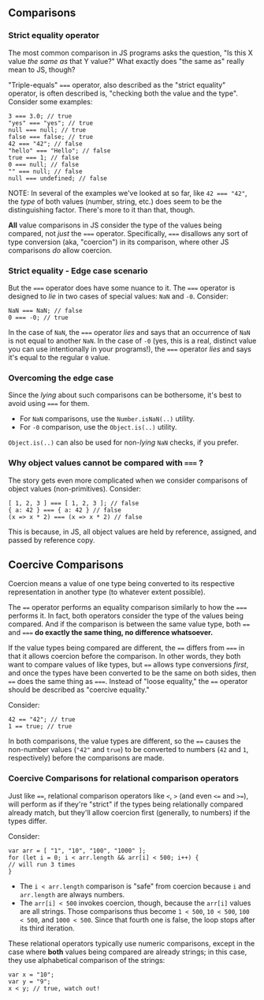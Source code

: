 ## Comparisons

### Strict equality operator

The most common comparison in JS programs asks the question, "Is this X value _the same as_ that Y value?" What exactly does "the same as" really mean to JS, though?

"Triple-equals" `===` operator, also described as the "strict equality" operator, is often described is, "checking both the value and the type".  
Consider some examples:

```
3 === 3.0; // true
"yes" === "yes"; // true
null === null; // true
false === false; // true
42 === "42"; // false
"hello" === "Hello"; // false
true === 1; // false
0 === null; // false
"" === null; // false
null === undefined; // false
```

NOTE:
In several of the examples we've looked at so far, like `42 === "42"`, the _type_ of both values (number, string, etc.) does seem to be the distinguishing factor. There's more to it than that, though.

**All** value comparisons in JS consider the type of the values being compared, not _just_ the `===` operator. Specifically, `===` disallows any sort of type conversion (aka, "coercion") in its comparison, where other JS comparisons _do_ allow coercion.

### Strict equality - Edge case scenario

But the `===` operator does have some nuance to it. The `===` operator is designed to _lie_ in two cases of special values: `NaN` and `-0`. Consider:

```
NaN === NaN; // false
0 === -0; // true
```

In the case of `NaN`, the `===` operator _lies_ and says that an occurrence of `NaN` is not equal to another `NaN`. In the case of `-0` (yes, this is a real, distinct value you can use intentionally in your programs!), the `===` operator _lies_ and says it's equal to the regular `0` value.

### Overcoming the edge case

Since the _lying_ about such comparisons can be bothersome, it's best to avoid using `===` for them.

- For `NaN` comparisons, use the `Number.isNaN(..)` utility.
- For `-0` comparison, use the `Object.is(..)` utility.

`Object.is(..)` can also be used for non-_lying_ `NaN` checks, if you prefer.

### Why object values cannot be compared with `===` ?

The story gets even more complicated when we consider comparisons of object values (non-primitives).
Consider:

```
[ 1, 2, 3 ] === [ 1, 2, 3 ]; // false
{ a: 42 } === { a: 42 } // false
(x => x * 2) === (x => x * 2) // false
```

This is because, in JS, all object values are held by reference, assigned, and passed by reference copy.

## Coercive Comparisons

Coercion means a value of one type being converted to its respective representation in another type (to whatever extent possible).

The `==` operator performs an equality comparison similarly to how the `===` performs it. In fact, both operators consider the type of the values being compared. And if the comparison is between the same value type, both `==` and `===` **do exactly the same thing, no difference whatsoever.**

If the value types being compared are different, the `==` differs from `===` in that it allows coercion before the comparison. In other words, they both want to compare values of like types, but `==` allows type conversions _first_, and once the types have been converted to be the same on both sides, then `==` does the same thing as `===`. Instead of "loose equality," the `==` operator should be described as "coercive equality."

Consider:

```
42 == "42"; // true
1 == true; // true
```

In both comparisons, the value types are different, so the `==` causes the non-number values (`"42"` and `true`) to be converted to numbers (`42` and `1`, respectively) before the comparisons are made.

### Coercive Comparisons for relational comparison operators

Just like `==`, relational comparison operators like `<`, `>` (and even `<=` and `>=`), will perform as if they're "strict" if the types being relationally compared already match, but they'll allow coercion first (generally, to numbers) if the types differ.

Consider:

```
var arr = [ "1", "10", "100", "1000" ];
for (let i = 0; i < arr.length && arr[i] < 500; i++) {
// will run 3 times
}
```

- The `i < arr.length` comparison is "safe" from coercion because `i` and `arr.length` are always numbers.
- The `arr[i] < 500` invokes coercion, though, because the `arr[i]` values are all strings. Those comparisons thus become `1 < 500`, `10 < 500`, `100 < 500`, and `1000 < 500`. Since that fourth one is false, the loop stops after its third iteration.

These relational operators typically use numeric comparisons, except in the case where **both** values being compared are already strings; in this case, they use alphabetical comparison of the strings:

```
var x = "10";
var y = "9";
x < y; // true, watch out!
```
